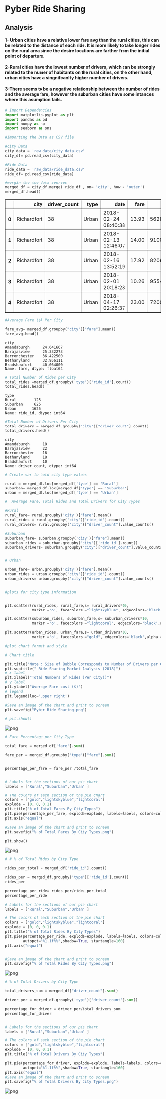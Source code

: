 
# Pyber Ride Sharing

## Analysis 

#### 1- Urban cities have a relative lower fare avg than the rural cities, this can be related to the distance of each ride. It is more likely to take longer rides on the rural area since the desire locations are farther from the initial point of departure. 
#### 2-Rural cities have the lowest number of drivers, which can be strongly related to the numer of habitants on the rural cities, on the other hand, urban cities have a singnifcanlty higher number of drivers. 
#### 3-There seems to be a negative relationship between the number of rides and the average fare, however the suburban cities have some intances where this asumption fails. 


```python
# Import Dependencies
import matplotlib.pyplot as plt
import pandas as pd
import numpy as np
import seaborn as sns
```


```python
#Importing the Data as CSV file 

#city Data
city_data = 'raw_data/city_data.csv'
city_df= pd.read_csv(city_data)

#Ride Data
ride_data = 'raw_data/ride_data.csv'
ride_df= pd.read_csv(ride_data)
```


```python
#mergin the two data sources 
merged_df = city_df.merge( ride_df , on= 'city', how = 'outer')
merged_df.head()
```




<div>
<style scoped>
    .dataframe tbody tr th:only-of-type {
        vertical-align: middle;
    }

    .dataframe tbody tr th {
        vertical-align: top;
    }

    .dataframe thead th {
        text-align: right;
    }
</style>
<table border="1" class="dataframe">
  <thead>
    <tr style="text-align: right;">
      <th></th>
      <th>city</th>
      <th>driver_count</th>
      <th>type</th>
      <th>date</th>
      <th>fare</th>
      <th>ride_id</th>
    </tr>
  </thead>
  <tbody>
    <tr>
      <th>0</th>
      <td>Richardfort</td>
      <td>38</td>
      <td>Urban</td>
      <td>2018-02-24 08:40:38</td>
      <td>13.93</td>
      <td>5628545007794</td>
    </tr>
    <tr>
      <th>1</th>
      <td>Richardfort</td>
      <td>38</td>
      <td>Urban</td>
      <td>2018-02-13 12:46:07</td>
      <td>14.00</td>
      <td>910050116494</td>
    </tr>
    <tr>
      <th>2</th>
      <td>Richardfort</td>
      <td>38</td>
      <td>Urban</td>
      <td>2018-02-16 13:52:19</td>
      <td>17.92</td>
      <td>820639054416</td>
    </tr>
    <tr>
      <th>3</th>
      <td>Richardfort</td>
      <td>38</td>
      <td>Urban</td>
      <td>2018-02-01 20:18:28</td>
      <td>10.26</td>
      <td>9554935945413</td>
    </tr>
    <tr>
      <th>4</th>
      <td>Richardfort</td>
      <td>38</td>
      <td>Urban</td>
      <td>2018-04-17 02:26:37</td>
      <td>23.00</td>
      <td>720020655850</td>
    </tr>
  </tbody>
</table>
</div>




```python
#Average Fare ($) Per City

fare_avg= merged_df.groupby("city")["fare"].mean()
fare_avg.head()
```




    city
    Amandaburgh      24.641667
    Barajasview      25.332273
    Barronchester    36.422500
    Bethanyland      32.956111
    Bradshawfurt     40.064000
    Name: fare, dtype: float64




```python
# Total Number of Rides per City 
total_rides =merged_df.groupby('type')['ride_id'].count()
total_rides.head()
```




    type
    Rural        125
    Suburban     625
    Urban       1625
    Name: ride_id, dtype: int64




```python
#Total Number of Drivers Per City
total_drivers = merged_df.groupby('city')["driver_count"].count()
total_drivers.head()
```




    city
    Amandaburgh      18
    Barajasview      22
    Barronchester    16
    Bethanyland      18
    Bradshawfurt     10
    Name: driver_count, dtype: int64




```python
# Create var to hold city type values 

rural = merged_df.loc[merged_df['type'] == 'Rural']
suburban= merged_df.loc[merged_df['type'] == 'Suburban']
urban = merged_df.loc[merged_df['type'] == 'Urban']
```


```python
#  Average Fare, Total Rides and Total Drivers for City Types 

#Rural 
rural_fare= rural.groupby('city')["fare"].mean()  
rural_rides = rural.groupby('city')['ride_id'].count()
rural_drivers= rural.groupby('city')["driver_count"].value_counts()

#Suburban 
suburban_fare= suburban.groupby('city')["fare"].mean()  
suburban_rides = suburban.groupby('city')['ride_id'].count()
suburban_drivers= suburban.groupby('city')["driver_count"].value_counts()


# Urban 

urban_fare= urban.groupby('city')["fare"].mean()  
urban_rides = urban.groupby('city')['ride_id'].count()
urban_drivers= urban.groupby('city')["driver_count"].value_counts()



```


```python
#plots for city type information 


plt.scatter(rural_rides, rural_fare,s= rural_drivers*10,
            marker ='o', facecolors ="lightskyblue", edgecolors='black',alpha = 0.5, label="Rural", linewidth = 1.5)

plt.scatter(suburban_rides, suburban_fare,s= suburban_drivers*10,
            marker ='o', facecolors ="lightcoral", edgecolors='black',alpha = 0.5, label="Suburban", linewidth = 1.5)

plt.scatter(urban_rides, urban_fare,s= urban_drivers*10,
            marker ='o', facecolors ="gold", edgecolors='black',alpha = 0.5, label="Urban", linewidth = 1.5)

#plot chart format and style 

# Chart title

plt.title('Note : Size of Bubble Corresponds to Number of Drivers per City')
plt.suptitle(" Ride Sharing Market Analysis (2018)")
# x label
plt.xlabel("Total Numbers of Rides (Per City))")
# y label
plt.ylabel("Average Fare cost ($)")
# legend 
plt.legend(loc='upper right')

#Save an image of the chart and print to screen
plt.savefig("Pyber Ride Sharing.png")

# plt.show()

```


![png](output_10_0.png)



```python
# Fare Percentage per City Type 

total_fare = merged_df['fare'].sum() 

fare_per = merged_df.groupby('type')["fare"].sum()


percentage_per_fare = fare_per /total_fare


# Labels for the sections of our pie chart
labels = ["Rural","Suburban","Urban" ]

# The colors of each section of the pie chart
colors = ["gold","lightskyblue","lightcoral"]
explode = (0, 0, 0.1)
plt.title("% of Total Fares By City Types")
plt.pie(percentage_per_fare, explode=explode, labels=labels, colors=colors, autopct="%1.1f%%",shadow=True, startangle=160)
plt.axis("equal")

#Save an image of the chart and print to screen
plt.savefig("% of Total Fares By City Types.png")

plt.show()

```


![png](output_11_0.png)



```python
# # % of Total Rides by City Type

rides_per_total = merged_df['ride_id'].count()

rides_per = merged_df.groupby('type')['ride_id'].count()
rides_per 

percentage_per_ride= rides_per/rides_per_total
percentage_per_ride

# Labels for the sections of our pie chart
labels = ["Rural","Suburban","Urban" ]

# The colors of each section of the pie chart
colors = ["gold","lightskyblue","lightcoral"]
explode = (0, 0, 0.1)
plt.title("% of Total Rides By City Types")
plt.pie(percentage_per_ride, explode=explode, labels=labels, colors=colors,
        autopct="%1.1f%%",shadow=True, startangle=160)
plt.axis("equal")


#Save an image of the chart and print to screen
plt.savefig("% of Total Rides By City Types.png")

```


![png](output_12_0.png)



```python
# % of Total Drivers by City Type

total_drivers_sum = merged_df["driver_count"].sum()

driver_per = merged_df.groupby('type')['driver_count'].sum()

percentage_for_driver = driver_per/total_drivers_sum
percentage_for_driver 


# Labels for the sections of our pie chart
labels = ["Rural","Suburban","Urban" ]

# The colors of each section of the pie chart
colors = ["gold","lightskyblue","lightcoral"]
explode = (0, 0, 0.1)
plt.title("% of Total Drivers By City Types")

plt.pie(percentage_for_driver, explode=explode, labels=labels, colors=colors,
        autopct="%1.1f%%",shadow=True, startangle=160)
plt.axis("equal")
#Save an image of the chart and print to screen
plt.savefig("% of Total Drivers By City Types.png")

```


![png](output_13_0.png)

